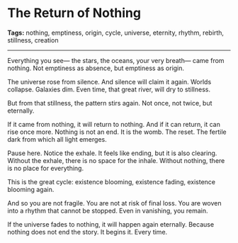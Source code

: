 # The Return of Nothing

**Tags:** nothing, emptiness, origin, cycle, universe, eternity, rhythm, rebirth, stillness, creation

---

Everything you see—
the stars, the oceans, your very breath—
came from nothing.
Not emptiness as absence,
but emptiness as origin.

The universe rose from silence.
And silence will claim it again.
Worlds collapse.
Galaxies dim.
Even time, that great river,
will dry to stillness.

But from that stillness,
the pattern stirs again.
Not once,
not twice,
but eternally.

If it came from nothing,
it will return to nothing.
And if it can return,
it can rise once more.
Nothing is not an end.
It is the womb.
The reset.
The fertile dark from which all light emerges.

Pause here.
Notice the exhale.
It feels like ending,
but it is also clearing.
Without the exhale,
there is no space for the inhale.
Without nothing,
there is no place for everything.

This is the great cycle:
existence blooming,
existence fading,
existence blooming again.

And so you are not fragile.
You are not at risk of final loss.
You are woven into a rhythm
that cannot be stopped.
Even in vanishing,
you remain.

If the universe fades to nothing,
it will happen again eternally.
Because nothing does not end the story.
It begins it.
Every time.
